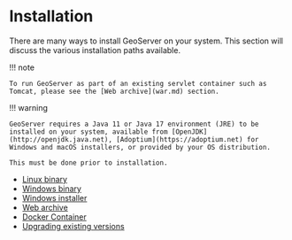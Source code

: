 # Installation

There are many ways to install GeoServer on your system. This section will discuss the various installation paths available.

!!! note

    To run GeoServer as part of an existing servlet container such as Tomcat, please see the [Web archive](war.md) section.


!!! warning

    GeoServer requires a Java 11 or Java 17 environment (JRE) to be installed on your system, available from [OpenJDK](http://openjdk.java.net), [Adoptium](https://adoptium.net) for Windows and macOS installers, or provided by your OS distribution.
    
    This must be done prior to installation.


-   [Linux binary](linux.md)
-   [Windows binary](win_binary.md)
-   [Windows installer](win_installer.md)
-   [Web archive](war.md)
-   [Docker Container](docker.md)
-   [Upgrading existing versions](upgrade.md)
